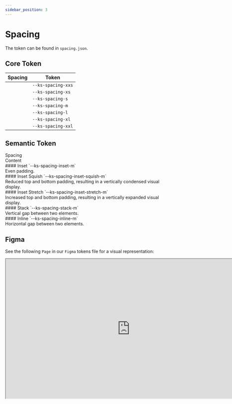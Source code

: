 ```yaml
---
sidebar_position: 3
---
```


# Spacing

The token can be found in `spacing.json`.

## Core Token

| Spacing                                             | Token              |
| --------------------------------------------------- | ------------------ |
| <div className="spacing-preview spacing-xxs"></div> | `--ks-spacing-xxs` |
| <div className="spacing-preview spacing-xs"></div>  | `--ks-spacing-xs`  |
| <div className="spacing-preview spacing-s"></div>   | `--ks-spacing-s`   |
| <div className="spacing-preview spacing-m"></div>   | `--ks-spacing-m`   |
| <div className="spacing-preview spacing-l"></div>   | `--ks-spacing-l`   |
| <div className="spacing-preview spacing-xl"></div>  | `--ks-spacing-xl`  |
| <div className="spacing-preview spacing-xxl"></div> | `--ks-spacing-xxl` |

## Semantic Token

<div className="spacing-legacy">
<div >
 <div className="color-preview color-primary"></div>
 Spacing 
</div>
<div>
 <div className="color-preview background-default"></div>
 Content
</div>
</div>

<div className="spacing-preview-grid">
  <div>
    #### Inset
    `--ks-spacing-inset-m`  
    <div className="spacing spacing-inset"></div>
    Even padding.
  </div>
  <div>
  #### Inset Squish
    `--ks-spacing-inset-squish-m`  
    <div className="spacing spacing-inset-squish"></div>
    Reduced top and bottom padding, resulting in a vertically condensed visual display.
  </div>
  <div>
  #### Inset Stretch
    `--ks-spacing-inset-stretch-m`  
    <div className="spacing spacing-inset-stretch"></div>
    Increased top and bottom padding, resulting in a vertically expanded visual display.
  </div>
  <div>
    #### Stack
    `--ks-spacing-stack-m`  
    <div className="spacing spacing-stack"></div>
    Vertical gap between two elements.
  </div>
  <div>
      #### Inline
    `--ks-spacing-inline-m`  
    <div className="spacing spacing-inline"></div>
    Horizontal gap between two elements.
  </div>
</div>

## Figma

See the following `Page` in our `Figma` tokens file for a visual representation:

<iframe width="800" height="450" src="https://www.figma.com/embed?embed_host=share&url=https%3A%2F%2Fwww.figma.com%2Ffile%2FH7F4P2fsDgEkIcc7U1alk1%2FkickstartDS-Design-Tokens%3Fnode-id%3D1%253A9" allowfullscreen></iframe>
